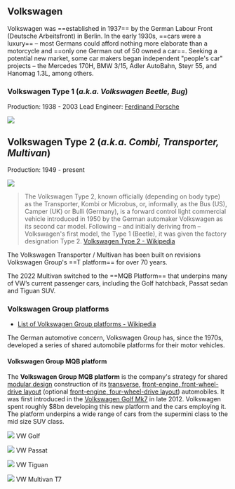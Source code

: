 ## Volkswagen

Volkswagen was ==established in 1937== by the German Labour Front (Deutsche Arbeitsfront) in Berlin. In the early 1930s, ==cars were a luxury== – most Germans could afford nothing more elaborate than a motorcycle and ==only one German out of 50 owned a car==. Seeking a potential new market, some car makers began independent "people's car" projects – the Mercedes 170H, BMW 3/15, Adler AutoBahn, Steyr 55, and Hanomag 1.3L, among others.

### Volkswagen Type 1 (*a.k.a. Volkswagen Beetle, Bug*)
Production: 1938 - 2003
Lead Engineer: [Ferdinand Porsche](https://en.wikipedia.org/wiki/Ferdinand_Porsche)

![](Pasted%20image%2020220830070000.png)

## Volkswagen Type 2 (*a.k.a. Combi, Transporter, Multivan*)
Production: 1949 - present

![](Pasted%20image%2020220830064853.png)
> The Volkswagen Type 2, known officially (depending on body type) as the Transporter, Kombi or Microbus, or, informally, as the Bus (US), Camper (UK) or Bulli (Germany), is a forward control light commercial vehicle introduced in 1950 by the German automaker Volkswagen as its second car model. Following – and initially deriving from – Volkswagen's first model, the Type 1 (Beetle), it was given the factory designation Type 2.
> [Volkswagen Type 2 - Wikipedia](https://en.wikipedia.org/wiki/Volkswagen_Type_2)

The Volkswagen Transporter / Multivan has been built on revisions Volkswagen Group's ==T platform== for over 70 years.

The 2022 Multivan switched to the ==MQB Platform== that underpins many of VW’s current passenger cars, including the Golf hatchback, Passat sedan and Tiguan SUV.

### Volkswagen Group platforms
- [List of Volkswagen Group platforms - Wikipedia](https://en.wikipedia.org/wiki/List_of_Volkswagen_Group_platforms)

The German automotive concern, Volkswagen Group has, since the 1970s, developed a series of shared automobile platforms for their motor vehicles.

#### Volkswagen Group MQB platform

The **Volkswagen Group MQB platform** is the company's strategy for shared [modular design](https://en.wikipedia.org/wiki/Modular_design "Modular design") construction of its [transverse](https://en.wikipedia.org/wiki/Transverse_engine "Transverse engine"), [front-engine, front-wheel-drive layout](https://en.wikipedia.org/wiki/Front-engine,_front-wheel-drive_layout "Front-engine, front-wheel-drive layout") (optional [front-engine, four-wheel-drive layout](https://en.wikipedia.org/wiki/Front-engine,_four-wheel-drive_layout "Front-engine, four-wheel-drive layout")) automobiles. It was first introduced in the [Volkswagen Golf Mk7](https://en.wikipedia.org/wiki/Volkswagen_Golf_Mk7 "Volkswagen Golf Mk7") in late 2012. Volkswagen spent roughly $8bn developing this new platform and the cars employing it. The platform underpins a wide range of cars from the supermini class to the mid size SUV class.

![](Pasted%20image%2020220830071632.png)
VW Golf

![](Pasted%20image%2020220830071651.png)
VW Passat

![](Pasted%20image%2020220830071715.png)
VW Tiguan

![](Pasted%20image%2020220830071743.png)
VW Multivan T7
